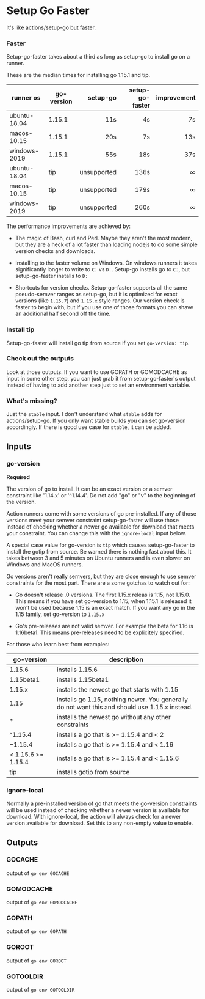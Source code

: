 # Setup Go Faster

It's like actions/setup-go but faster.

### Faster

Setup-go-faster takes about a third as long as setup-go to install go on a runner.

These are the median times for installing go 1.15.1 and tip.

| runner os    | go-version |    setup-go | setup-go-faster | improvement |
|--------------|------------|------------:|----------------:|------------:|
| ubuntu-18.04 | 1.15.1     |         11s |              4s |          7s |
| macos-10.15  | 1.15.1     |         20s |              7s |         13s |
| windows-2019 | 1.15.1     |         55s |             18s |         37s |
| ubuntu-18.04 | tip        | unsupported |            136s |           ∞ |
| macos-10.15  | tip        | unsupported |            179s |           ∞ |
| windows-2019 | tip        | unsupported |            260s |           ∞ |

The performance improvements are achieved by:

- The magic of Bash, curl and Perl. Maybe they aren't the most modern, but they are a heck of a lot faster than loading
  nodejs to do some simple version checks and downloads.

- Installing to the faster volume on Windows. On windows runners it takes significantly longer to write to `C:` vs
  `D:`. Setup-go installs go to `C:`, but setup-go-faster installs to `D:`

- Shortcuts for version checks. Setup-go-faster supports all the same pseudo-semver ranges as setup-go, but it is
  optimized for exact versions (like `1.15.7`) and `1.15.x` style ranges. Our version check is faster to begin with, but
  if you use one of those formats you can shave an additional half second off the time.

### Install tip

Setup-go-faster will install go tip from source if you set `go-version: tip`.

### Check out the outputs

Look at those outputs. If you want to use GOPATH or GOMODCACHE as input in some other step, you can just grab it from
setup-go-faster\'s output instead of having to add another step just to set an environment variable.

### What\'s missing?

Just the `stable` input. I don\'t understand what `stable` adds for actions/setup-go. If you only want stable builds you
can set go-version accordingly. If there is good use case for `stable`, it can be added.

## Inputs

### go-version

__Required__

The version of go to install. It can be an exact version or a semver constraint like '1.14.x' or '^1.14.4'.
Do not add "go" or "v" to the beginning of the version.

Action runners come with some versions of go pre-installed. If any of those versions meet your semver constraint
setup-go-faster will use those instead of checking whether a newer go available for download that meets your
constraint. You can change this with the `ignore-local` input below.

A special case value for go-version is `tip` which causes setup-go-faster to install the gotip from source. Be
warned there is nothing fast about this. It takes between 3 and 5 minutes on Ubuntu runners and is even slower
on Windows and MacOS runners.

Go versions aren't really semvers, but they are close enough to use semver constraints for the most part.
There are a some gotchas to watch out for:

- Go doesn't release .0 versions. The first 1.15.x releas is 1.15, not 1.15.0. This means if you have set
  go-version to 1.15, when 1.15.1 is released it won't be used because 1.15 is an exact match. If you want
  any go in the 1.15 family, set go-version to `1.15.x`

- Go's pre-releases are not valid semver. For example the beta for 1.16 is 1.16beta1. This means pre-releases
  need to be explicitely specified.

For those who learn best from examples:

| go-version         | description                                                                                    |
|--------------------|------------------------------------------------------------------------------------------------|
| 1.15.6             | installs 1.15.6                                                                                |
| 1.15beta1          | installs 1.15beta1                                                                             |
| 1.15.x             | installs the newest go that starts with 1.15                                                   |
| 1.15               | installs go 1.15, nothing newer. You generally do not want this and should use 1.15.x instead. |
| *                  | installs the newest go without any other constraints                                           |
| ^1.15.4            | installs a go that is >= 1.15.4 and < 2                                                        |
| ~1.15.4            | installs a go that is >= 1.15.4 and < 1.16                                                     |
| < 1.15.6 >= 1.15.4 | installs a go that is >= 1.15.4 and < 1.15.6                                                   |
| tip                | installs gotip  from source                                                                    |


### ignore-local

Normally a pre-installed version of go that meets the go-version constraints will be used instead
of checking whether a newer version is available for download. With ignore-local, the
action will always check for a newer version available for download. Set this to any non-empty value
to enable.


## Outputs

### GOCACHE

output of `go env GOCACHE`

### GOMODCACHE

output of `go env GOMODCACHE`

### GOPATH

output of `go env GOPATH`

### GOROOT

output of `go env GOROOT`

### GOTOOLDIR

output of `go env GOTOOLDIR`
